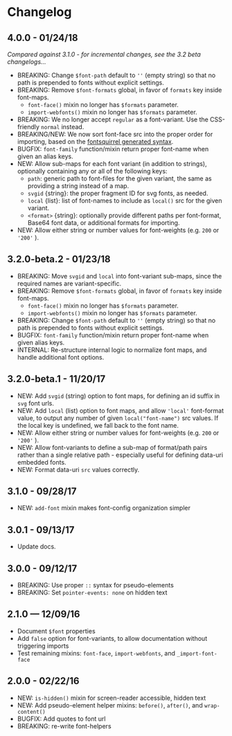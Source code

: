 Changelog
=========


4.0.0 - 01/24/18
----------------
*Compared against 3.1.0 -
for incremental changes,
see the 3.2 beta changelogs…*

- BREAKING: Change `$font-path` default to `''` (empty string)
  so that no path is prepended to fonts without explicit settings.
- BREAKING: Remove `$font-formats` global,
  in favor of `formats` key inside font-maps.
  - `font-face()` mixin no longer has `$formats` parameter.
  - `import-webfonts()` mixin no longer has `$formats` parameter.
- BREAKING: We no longer accept `regular` as a font-variant.
  Use the CSS-friendly `normal` instead.
- BREAKING/NEW: We now sort font-face src into the proper order for importing,
  based on the [fontsquirrel generated syntax][fs].
- BUGFIX: `font-family` function/mixin return proper font-name
  when given an alias keys.
- NEW: Allow sub-maps for each font variant (in addition to strings),
  optionally containing any or all of the following keys:
  - `path`: generic path to font-files for the given variant,
    the same as providing a string instead of a map.
  - `svgid` {string}: the proper fragment ID for svg fonts, as needed.
  - `local` {list}: list of font-names to include as `local()` src
    for the given variant.
  - `<format>` {string}: optionally provide different paths per font-format,
    Base64 font data, or additional formats for importing.
- NEW: Allow either string or number values
  for font-weights (e.g. `200` or `'200'` ).

[fs]: https://www.fontsquirrel.com/tools/webfont-generator


3.2.0-beta.2 - 01/23/18
-----------------------
- BREAKING: Move `svgid` and `local` into font-variant sub-maps,
  since the required names are variant-specific.
- BREAKING: Remove `$font-formats` global,
  in favor of `formats` key inside font-maps.
  - `font-face()` mixin no longer has `$formats` parameter.
  - `import-webfonts()` mixin no longer has `$formats` parameter.
- BREAKING: Change `$font-path` default to `''` (empty string)
  so that no path is prepended to fonts without explicit settings.
- BUGFIX: `font-family` function/mixin return proper font-name
  when given alias keys.
- INTERNAL: Re-structure internal logic to normalize font maps,
  and handle additional font options.


3.2.0-beta.1 - 11/20/17
-----------------------
- NEW: Add `svgid` (string) option to font maps,
  for defining an id suffix in `svg` font urls.
- NEW: Add `local` (list) option to font maps,
  and allow `'local'` font-format value,
  to output any number of given `local("font-name")` src values.
  If the local key is undefined, we fall back to the font name.
- NEW: Allow either string or number values
  for font-weights (e.g. `200` or `'200'` ).
- NEW: Allow font-variants to define a sub-map
  of format/path pairs rather than a single relative path -
  especially useful for defining data-uri embedded fonts.
- NEW: Format data-uri `src` values correctly.


3.1.0 - 09/28/17
----------------

- NEW: `add-font` mixin makes font-config organization simpler


3.0.1 - 09/13/17
----------------

- Update docs.


3.0.0 - 09/12/17
----------------

- BREAKING: Use proper `::` syntax for pseudo-elements
- BREAKING: Set `pointer-events: none` on hidden text


2.1.0 — 12/09/16
----------------

- Document `$font` properties
- Add `false` option for font-variants,
  to allow documentation without triggering imports
- Test remaining mixins:
  `font-face`, `import-webfonts`, and `_import-font-face`


2.0.0 - 02/22/16
----------------

- NEW: `is-hidden()` mixin for screen-reader accessible, hidden text
- NEW: Add pseudo-element helper mixins:
  `before()`, `after()`, and `wrap-content()`
- BUGFIX: Add quotes to font url
- BREAKING: re-write font-helpers
